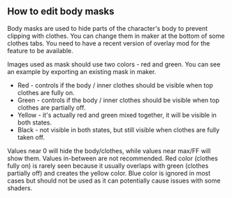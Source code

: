 ## How to edit body masks
Body masks are used to hide parts of the character's body to prevent clipping with clothes. You can change them in maker at the bottom of some clothes tabs. You need to have a recent version of overlay mod for the feature to be available.

Images used as mask should use two colors - red and green. You can see an example by exporting an existing mask in maker.
- Red - controls if the body / inner clothes should be visible when top clothes are fully on.
- Green - controls if the body / inner clothes should be visible when top clothes are partially off.
- Yellow - it's actually red and green mixed together, it will be visible in both states.
- Black - not visible in both states, but still visible when clothes are fully taken off.

Values near 0 will hide the body/clothes, while values near max/FF will show them. Values in-between are not recommended. Red color (clothes fully on) is rarely seen because it usually overlaps with green (clothes partially off) and creates the yellow color. Blue color is ignored in most cases but should not be used as it can potentially cause issues with some shaders.
